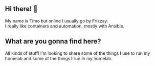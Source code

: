 ## **Hi there!** 👋

My name is Timo but online I usually go by Frizzay.\
I really like containers and automation, mostly with Ansible.

## What are you gonna find here?

All kinds of stuff! I'm looking to share some of the things I use to run my homelab and some of the things I run *in* my homelab.

